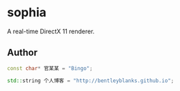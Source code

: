 # sophia
A real-time DirectX 11 renderer.

## Author

``` cpp
const char* 官某某 = "Bingo";

std::string 个人博客 = "http://bentleyblanks.github.io";
```
